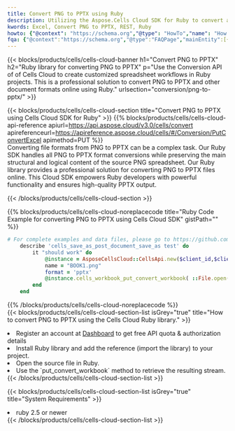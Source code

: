 ```yaml
---
title: Convert PNG to PPTX using Ruby 
description: Utilizing the Aspose.Cells Cloud SDK for Ruby to convert a PNG format file to a PPTX format file. 
kwords: Excel, Convert PNG to PPTX, REST, Ruby
howto: {"@context": "https://schema.org","@type": "HowTo","name": "How to convert PNG to PPTX using the Cells Cloud Ruby library.","description": "How to convert PNG to PPTX using the Cells Cloud Ruby library.","image": {"@type": "ImageObject"},"url": "/ruby/conversion/png-to-pptx/","step": [{ "@type": "HowToStep","name": "How to convert PNG to PPTX using the Cells Cloud Ruby library. step 1", "image": {"@type": "ImageObject",},"url": "/ruby/conversion/png-to-pptx/","text": "Register an account at <a href='https://dashboard.aspose.cloud/'>Dashboard</a> to get free API quota & authorization details",},{ "@type": "HowToStep","name": "How to convert PNG to PPTX using the Cells Cloud Ruby library. step 1", "image": {"@type": "ImageObject",},"url": "/ruby/conversion/png-to-pptx/","text": "Install Ruby library and add the reference (import the library) to your project.",},{ "@type": "HowToStep","name": "How to convert PNG to PPTX using the Cells Cloud Ruby library. step 1", "image": {"@type": "ImageObject",},"url": "/ruby/conversion/png-to-pptx/","text": "Open the source file in Ruby.",},{ "@type": "HowToStep","name": "How to convert PNG to PPTX using the Cells Cloud Ruby library. step 1", "image": {"@type": "ImageObject",},"url": "/ruby/conversion/png-to-pptx/","text": "Use the `put_convert_workbook` method to retrieve the resulting stream.",}, ],"supply": {"@type": "HowToSupply","name": "document"},"tool": [{"@type": "HowToTool","name": "RubyMine, Visual Studio Code, Aptana Studio, NetBeans"},{"@type": "HowToTool","name": "Aspose Cells"}],"totalTime": "PT6M"}
fqa: {"@context":"https://schema.org","@type":"FAQPage","mainEntity":[{"@type":"Question","name":"Why convert file formats in C# using REST API?","acceptedAnswer":{"@type":"Answer","text":"Documents are encoded in many ways, and some files may be incompatible with the software you use. To open and read such files, just convert them to appropriate file formats.<br/><ol><li>Install .NET SDK and add the reference (import the library) to your project.</li><li>Open the source file in C# using REST API.</li><li>Call the PutConvertWorkbookRequest() method, passing an output filename with required extension.</li><li>Get the result of conversion as a separate file.</li></ol>"}},{"@type":"Question","name":"What file formats can I convert with your C# library?","acceptedAnswer":{"@type":"Answer","text":"We support a variety of file formats for conversion using .NET library, including XLSX, Excel, xls , PDF, CSV, HTML, Markdown, XML, PNG, JPG, TIFF, Json, TXT and many more."}},{"@type":"Question","name":"What is the maximum allowed file size for conversion using this .NET library?","acceptedAnswer":{"@type":"Answer","text":"There are no file size limits for format conversions using .NET library."}}]}
---
```



{{< blocks/products/cells/cells-cloud-banner h1="Convert PNG to PPTX" h2="Ruby library for converting PNG to PPTX" p="Use the Conversion API of of Cells Cloud to create customized spreadsheet workflows in Ruby projects. This is a professional solution to convert PNG to PPTX and other document formats online using Ruby." urlsection="conversion/png-to-pptx/" >}}

{{< blocks/products/cells/cells-cloud-section  title="Convert PNG to PPTX using Cells Cloud SDK for Ruby" >}}
{{% blocks/products/cells/cells-cloud-api-reference  apiurl=https://api.aspose.cloud/v3.0/cells/convert  apireferenceurl=https://apireference.aspose.cloud/cells/#/Conversion/PutConvertExcel  apimethod=PUT %}}
<br/>
Converting file formats from PNG to PPTX can be a complex task. Our Ruby SDK handles all PNG to PPTX format conversions while preserving the main structural and logical content of the source PNG spreadsheet. Our Ruby library provides a professional solution for converting PNG to PPTX files online. This Cloud SDK empowers Ruby developers with powerful functionality and ensures high-quality PPTX output.

{{< /blocks/products/cells/cells-cloud-section >}}

{{% blocks/products/cells/cells-cloud-noreplacecode title="Ruby Code Example for converting PNG to PPTX using Cells Cloud SDK" gistPath="" %}}
 
```ruby
# For complete examples and data files, please go to https://github.com/aspose-cells-cloud/aspose-cells-cloud-ruby/
    describe 'cells_save_as_post_document_save_as test' do
        it "should work" do
            @instance = AsposeCellsCloud::CellsApi.new($client_id,$client_secret,"v3.0","https://api.aspose.cloud/")
            name = "BOOK1.png"
            format = 'pptx'
            @instance.cells_workbook_put_convert_workbook( ::File.open(File.expand_path("data/"+name),"r")  {|io| io.read(io.size) },{:format=>format})     
        end
    end
```
 
{{% /blocks/products/cells/cells-cloud-noreplacecode  %}}
<br/>
{{< blocks/products/cells/cells-cloud-section-list isGrey="true"  title="How to convert PNG to PPTX using the Cells Cloud Ruby library." >}}
<li>Register an account at <a href="https://dashboard.aspose.cloud/">Dashboard</a> to get free API quota & authorization details</li>
<li>Install Ruby library and add the reference (import the library) to your project.</li>
<li>Open the source file in Ruby.</li>
<li>Use the `put_convert_workbook` method to retrieve the resulting stream.</li>
{{< /blocks/products/cells/cells-cloud-section-list >}}

{{< blocks/products/cells/cells-cloud-section-list isGrey="true"  title="System Requirements" >}}
<li>ruby 2.5 or newer</li>
{{< /blocks/products/cells/cells-cloud-section-list >}}
